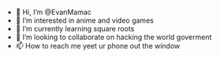 - 👋 Hi, I’m @EvanMamac
- 👀 I’m interested in anime and video games
- 🌱 I’m currently learning square roots
- 💞️ I’m looking to collaborate on hacking the world goverment
- 📫 How to reach me yeet ur phone out the window

<!---
EvanMamac/EvanMamac is a ✨ special ✨ repository because its `README.md` (this file) appears on your GitHub profile.
You can click the Preview link to take a look at your changes.
--->
